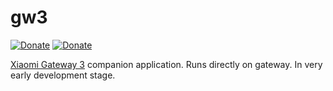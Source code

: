 # gw3

[![Donate](https://img.shields.io/badge/donate-BuyMeCoffee-yellow.svg)](https://www.buymeacoffee.com/AlexxIT)
[![Donate](https://img.shields.io/badge/donate-YooMoney-8C3FFD.svg)](https://yoomoney.ru/to/41001428278477)

[Xiaomi Gateway 3](https://github.com/AlexxIT/XiaomiGateway3) companion application. Runs directly on gateway. In very early development stage.